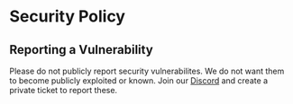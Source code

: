 # Security Policy

## Reporting a Vulnerability

Please do not publicly report security vulnerabilites.
We do not want them to become publicly exploited or known.
Join our [Discord](https://discord.gg/69Aezn376X) and create a private ticket to report these.
